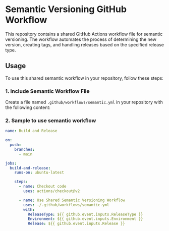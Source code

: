 # Semantic Versioning GitHub Workflow

This repository contains a shared GitHub Actions workflow file for semantic versioning. The workflow automates the process of determining the new version, creating tags, and handling releases based on the specified release type.

## Usage

To use this shared semantic workflow in your repository, follow these steps:

### 1. Include Semantic Workflow File

Create a file named `.github/workflows/semantic.yml` in your repository with the following content:


### 2. Sample to use semantic workflow

```yaml
name: Build and Release

on:
  push:
    branches:
      - main

jobs:
  build-and-release:
    runs-on: ubuntu-latest

    steps:
      - name: Checkout code
        uses: actions/checkout@v2

      - name: Use Shared Semantic Versioning Workflow
        uses: ./.github/workflows/semantic.yml
        with:
          ReleaseType: ${{ github.event.inputs.ReleaseType }}
          Environment: ${{ github.event.inputs.Environment }}
          Release: ${{ github.event.inputs.Release }}